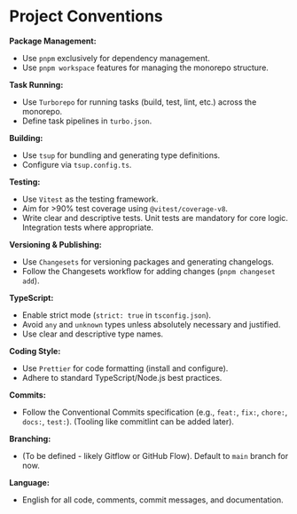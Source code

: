 # Project Conventions

**Package Management:**
- Use `pnpm` exclusively for dependency management.
- Use `pnpm workspace` features for managing the monorepo structure.

**Task Running:**
- Use `Turborepo` for running tasks (build, test, lint, etc.) across the monorepo.
- Define task pipelines in `turbo.json`.

**Building:**
- Use `tsup` for bundling and generating type definitions.
- Configure via `tsup.config.ts`.

**Testing:**
- Use `Vitest` as the testing framework.
- Aim for >90% test coverage using `@vitest/coverage-v8`.
- Write clear and descriptive tests. Unit tests are mandatory for core logic. Integration tests where appropriate.

**Versioning & Publishing:**
- Use `Changesets` for versioning packages and generating changelogs.
- Follow the Changesets workflow for adding changes (`pnpm changeset add`).

**TypeScript:**
- Enable strict mode (`strict: true` in `tsconfig.json`).
- Avoid `any` and `unknown` types unless absolutely necessary and justified.
- Use clear and descriptive type names.

**Coding Style:**
- Use `Prettier` for code formatting (install and configure).
- Adhere to standard TypeScript/Node.js best practices.

**Commits:**
- Follow the Conventional Commits specification (e.g., `feat:`, `fix:`, `chore:`, `docs:`, `test:`). (Tooling like commitlint can be added later).

**Branching:**
- (To be defined - likely Gitflow or GitHub Flow). Default to `main` branch for now.

**Language:**
- English for all code, comments, commit messages, and documentation.